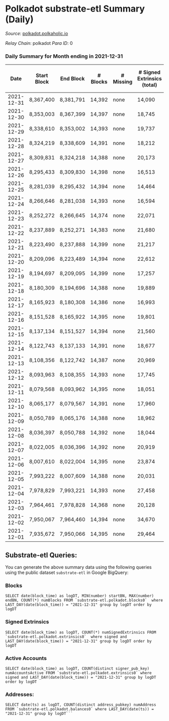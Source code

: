 # Polkadot substrate-etl Summary (Daily)

_Source_: [polkadot.polkaholic.io](https://polkadot.polkaholic.io)

*Relay Chain*: polkadot
*Para ID*: 0



### Daily Summary for Month ending in 2021-12-31


| Date | Start Block | End Block | # Blocks | # Missing | # Signed Extrinsics (total) | # Active Accounts | # Addresses with Balances | # Events | # Transfers | # XCM Transfers In | # XCM Transfers Out |
| ---- | ----------- | --------- | -------- | --------- | --------------------------- | ----------------- | ------------------------- | -------- | ----------- | ------------------ | ------------------- |
| 2021-12-31 | 8,367,400 | 8,381,791 | 14,392 | none  | 14,090 |  | 830,186 | 257,676 | 14,448 ($190,341,452) |   |   |
| 2021-12-30 | 8,353,003 | 8,367,399 | 14,397 | none  | 18,745 |  |  | 294,307 | 18,463 ($183,685,480) |   |   |
| 2021-12-29 | 8,338,610 | 8,353,002 | 14,393 | none  | 19,737 | 9,068 |  | 307,727 | 20,434 ($127,912,882) |   |   |
| 2021-12-28 | 8,324,219 | 8,338,609 | 14,391 | none  | 18,212 |  |  | 298,437 | 19,279 ($230,522,468) |   |   |
| 2021-12-27 | 8,309,831 | 8,324,218 | 14,388 | none  | 20,173 |  |  | 315,907 | 20,601 ($215,808,672) |   |   |
| 2021-12-26 | 8,295,433 | 8,309,830 | 14,398 | none  | 16,513 | 7,283 |  | 285,449 | 16,915 ($108,963,708) |   |   |
| 2021-12-25 | 8,281,039 | 8,295,432 | 14,394 | none  | 14,464 |  |  | 269,050 | 14,745 ($128,947,785) |   |   |
| 2021-12-24 | 8,266,646 | 8,281,038 | 14,393 | none  | 16,594 | 7,279 |  | 277,686 | 16,876 ($168,807,242) |   |   |
| 2021-12-23 | 8,252,272 | 8,266,645 | 14,374 | none  | 22,071 |  |  | 334,794 | 22,758 ($278,830,758) |   |   |
| 2021-12-22 | 8,237,889 | 8,252,271 | 14,383 | none  | 21,680 | 9,785 |  | 317,709 | 22,462 ($200,081,840) |   |   |
| 2021-12-21 | 8,223,490 | 8,237,888 | 14,399 | none  | 21,217 |  |  | 321,800 | 21,716 ($222,237,162) |   |   |
| 2021-12-20 | 8,209,096 | 8,223,489 | 14,394 | none  | 22,612 | 8,518 |  | 346,360 | 23,196 ($402,505,417) |   |   |
| 2021-12-19 | 8,194,697 | 8,209,095 | 14,399 | none  | 17,257 | 7,219 |  | 281,813 | 17,508 ($206,485,599) |   |   |
| 2021-12-18 | 8,180,309 | 8,194,696 | 14,388 | none  | 19,889 | 9,349 |  | 295,846 | 28,300 ($185,029,212) |   |   |
| 2021-12-17 | 8,165,923 | 8,180,308 | 14,386 | none  | 16,993 | 7,278 |  | 235,783 | 34,348 ($348,924,506) |   |   |
| 2021-12-16 | 8,151,528 | 8,165,922 | 14,395 | none  | 19,801 |  |  | 233,043 | 18,857 ($626,072,509) |   |   |
| 2021-12-15 | 8,137,134 | 8,151,527 | 14,394 | none  | 21,560 |  |  | 256,461 | 21,943 ($339,778,369) |   |   |
| 2021-12-14 | 8,122,743 | 8,137,133 | 14,391 | none  | 18,677 | 7,861 |  | 229,006 | 19,341 ($807,746,050) |   |   |
| 2021-12-13 | 8,108,356 | 8,122,742 | 14,387 | none  | 20,969 | 8,812 |  | 255,332 | 19,279 ($449,225,382) |   |   |
| 2021-12-12 | 8,093,963 | 8,108,355 | 14,393 | none  | 17,745 |  |  | 234,128 | 17,534 ($285,812,690) |   |   |
| 2021-12-11 | 8,079,568 | 8,093,962 | 14,395 | none  | 18,051 |  |  | 240,664 | 17,796 ($210,626,239) |   |   |
| 2021-12-10 | 8,065,177 | 8,079,567 | 14,391 | none  | 17,960 | 7,628 |  | 231,759 | 17,608 ($341,574,999) |   |   |
| 2021-12-09 | 8,050,789 | 8,065,176 | 14,388 | none  | 18,962 | 8,757 |  | 244,469 | 18,585 ($347,098,873) |   |   |
| 2021-12-08 | 8,036,397 | 8,050,788 | 14,392 | none  | 18,044 |  |  | 237,935 | 18,050 ($492,203,139) |   |   |
| 2021-12-07 | 8,022,005 | 8,036,396 | 14,392 | none  | 20,919 |  |  | 267,465 | 20,954 ($440,887,019) |   |   |
| 2021-12-06 | 8,007,610 | 8,022,004 | 14,395 | none  | 23,874 | 9,323 |  | 297,442 | 24,235 ($601,247,267) |   |   |
| 2021-12-05 | 7,993,222 | 8,007,609 | 14,388 | none  | 20,031 | 8,478 |  | 255,141 | 20,405 ($412,817,176) |   |   |
| 2021-12-04 | 7,978,829 | 7,993,221 | 14,393 | none  | 27,458 | 11,257 |  | 316,711 | 29,345 ($593,982,132) |   |   |
| 2021-12-03 | 7,964,461 | 7,978,828 | 14,368 | none  | 20,128 | 8,950 |  | 268,973 | 19,588 ($482,003,908) |   |   |
| 2021-12-02 | 7,950,067 | 7,964,460 | 14,394 | none  | 34,670 | 15,636 |  | 400,754 | 35,119 ($382,338,676) |   |   |
| 2021-12-01 | 7,935,672 | 7,950,066 | 14,395 | none  | 29,464 | 13,807 |  | 342,184 | 30,929 ($782,079,719) |   |   |

## Substrate-etl Queries:
You can generate the above summary data using the following queries using the public dataset `substrate-etl` in Google BigQuery:


### Blocks
```
SELECT date(block_time) as logDT, MIN(number) startBN, MAX(number) endBN, COUNT(*) numBlocks FROM `substrate-etl.polkadot.blocks0`  where LAST_DAY(date(block_time)) = "2021-12-31" group by logDT order by logDT
```


### Signed Extrinsics
```
SELECT date(block_time) as logDT, COUNT(*) numSignedExtrinsics FROM `substrate-etl.polkadot.extrinsics0`  where signed and LAST_DAY(date(block_time)) = "2021-12-31" group by logDT order by logDT
```


### Active Accounts
```
SELECT date(block_time) as logDT, COUNT(distinct signer_pub_key) numAccountsActive FROM `substrate-etl.polkadot.extrinsics0` where signed and LAST_DAY(date(block_time)) = "2021-12-31" group by logDT order by logDT
```


### Addresses:
```
SELECT date(ts) as logDT, COUNT(distinct address_pubkey) numAddress FROM `substrate-etl.polkadot.balances0` where LAST_DAY(date(ts)) = "2021-12-31" group by logDT```

